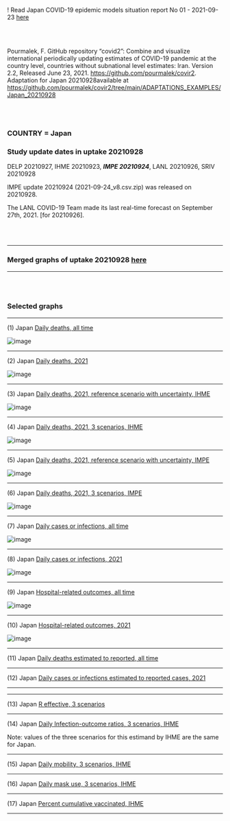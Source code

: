 ! Read Japan COVID-19 epidemic models situation report No 01 - 2021-09-23 [here](.pdf)

<br/><br/>

Pourmalek, F. GitHub repository “covid2”: Combine and visualize international periodically updating estimates of COVID-19 pandemic at the country level, countries without subnational level estimates: Iran. Version 2.2, Released June 23, 2021. https://github.com/pourmalek/covir2. Adaptation for Japan 20210928available at https://github.com/pourmalek/covir2/tree/main/ADAPTATIONS_EXAMPLES/Japan_20210928

<br/><br/>

### COUNTRY = Japan

### Study update dates in uptake 20210928

DELP 20210927, IHME 20210923, **_IMPE 20210924_**, LANL 20210926, SRIV 20210928


IMPE update 20210924 (2021-09-24_v8.csv.zip) was released on 20210928.

The LANL COVID-19 Team made its last real-time forecast on September 27th, 2021. [for 20210926].

<br/><br/>


****

### Merged graphs of uptake 20210928 [here](https://github.com/pourmalek/covir2/blob/main/ADAPTATIONS_EXAMPLES/Japan_20210928/graphs%20merged%2020210928.pdf)

****

<br/><br/>


### Selected graphs

****

(1) Japan [Daily deaths, all time](https://github.com/pourmalek/covir2/blob/main/ADAPTATIONS_EXAMPLES/Japan_20210928/output/merge/graph%2011%20COVID-19%20daily%20deaths%2C%20Japan%2C%20reference%20scenarios%2C%20all%20time.pdf)

![image](https://user-images.githubusercontent.com/30849720/135185286-c1be9bc7-f462-41e6-9c3f-4f0cbe660951.png)

****

(2) Japan [Daily deaths, 2021](https://github.com/pourmalek/covir2/blob/main/ADAPTATIONS_EXAMPLES/Japan_20210928/output/merge/graph%2012%20COVID-19%20daily%20deaths%2C%20Japan%2C%20reference%20scenarios.pdf)

![image](https://user-images.githubusercontent.com/30849720/135185326-6b823406-843a-4eed-9c50-271687995e56.png)

****

(3) Japan [Daily deaths, 2021, reference scenario with uncertainty, IHME](https://github.com/pourmalek/covir2/blob/main/ADAPTATIONS_EXAMPLES/Japan_20210928/output/merge/graph%2014%20COVID-19%20daily%20deaths%2C%20Japan%2C%20reference%20scenario%20with%20uncertainty%2C%20IHME.pdf)

![image](https://user-images.githubusercontent.com/30849720/135185365-911c465b-1371-4539-8441-6259a5d579cd.png)

****

(4) Japan [Daily deaths, 2021, 3 scenarios, IHME](https://github.com/pourmalek/covir2/blob/main/ADAPTATIONS_EXAMPLES/Japan_20210928/output/merge/graph%2015%20COVID-19%20daily%20deaths%2C%20Japan%2C%203%20scenarios%2C%20IHME.pdf)

![image](https://user-images.githubusercontent.com/30849720/135185431-3159a7cb-4188-4b45-aae4-f4440a8d477b.png)

****

(5) Japan [Daily deaths, 2021, reference scenario with uncertainty, IMPE](https://github.com/pourmalek/covir2/blob/main/ADAPTATIONS_EXAMPLES/Japan_20210928/output/merge/graph%2016%20COVID-19%20daily%20deaths%2C%20Japan%2C%20reference%20scenario%20with%20uncertainty%2C%20IMPE.pdf)

![image](https://user-images.githubusercontent.com/30849720/135185479-640f3f91-2940-4dcd-8567-0243b88c06ef.png)

****

(6) Japan [Daily deaths, 2021, 3 scenarios, IMPE](https://github.com/pourmalek/covir2/blob/main/ADAPTATIONS_EXAMPLES/Japan_20210928/output/merge/graph%2017%20COVID-19%20daily%20deaths%2C%20Japan%2C%203%20scenarios%2C%20IMPE.pdf)

![image](https://user-images.githubusercontent.com/30849720/135185541-ceb24f59-42aa-4378-8655-4633c652a8e7.png)

****

(7) Japan [Daily cases or infections, all time](https://github.com/pourmalek/covir2/blob/main/ADAPTATIONS_EXAMPLES/Japan_20210928/output/merge/graph%2021%20COVID-19%20daily%20cases%2C%20Japan%2C%20reference%20scenarios%2C%20all%20time.pdf)

![image](https://user-images.githubusercontent.com/30849720/135185611-34fcf401-9e2f-40ac-b562-51c864aed5be.png)
  
****

(8) Japan [Daily cases or infections, 2021](https://github.com/pourmalek/covir2/blob/main/ADAPTATIONS_EXAMPLES/Japan_20210928/output/merge/graph%2022%20COVID-19%20daily%20cases%2C%20Japan%2C%20reference%20scenarios.pdf)

![image](https://user-images.githubusercontent.com/30849720/135185661-7907f573-511f-4b13-801c-6a3345317b5a.png)
  
****

(9) Japan [Hospital-related outcomes, all time](https://github.com/pourmalek/covir2/blob/main/ADAPTATIONS_EXAMPLES/Japan_20210928/output/merge/graph%2071a%20COVID-19%20hospital-related%20outcomes%2C%20all%20time.pdf)

![image](https://user-images.githubusercontent.com/30849720/135185706-814f134c-a790-4c5d-a784-fc25d0212583.png)

****

(10) Japan [Hospital-related outcomes, 2021](https://github.com/pourmalek/covir2/blob/main/ADAPTATIONS_EXAMPLES/Japan_20210928/output/merge/graph%2072%20COVID-19%20hospital-related%20outcomes%2C%20wo%20extremes%2C%202021.pdf)

![image](https://user-images.githubusercontent.com/30849720/135185750-17a59b57-ba79-4740-9c2b-25950736c9f4.png)

****

(11) Japan [Daily deaths estimated to reported, all time](https://github.com/pourmalek/covir2/blob/main/ADAPTATIONS_EXAMPLES/Japan_20210928/output/merge/graph%2091%20COVID-19%20daily%20deaths%20estimated%20to%20reported%2C%20Japan%2C%20reference%20scenarios%2C%20all%20time.pdf)

  
****

(12) Japan [Daily cases or infections estimated to reported cases, 2021](https://github.com/pourmalek/covir2/blob/main/ADAPTATIONS_EXAMPLES/Japan_20210928/output/merge/graph%2094%20COVID-19%20daily%20cases%20estimated%20to%20reported%2C%20Japan%2C%20reference%20scenarios.pdf) 

  
****
****

(13) Japan [R effective, 3 scenarios](https://github.com/pourmalek/covir2/blob/main/ADAPTATIONS_EXAMPLES/Japan_20210928/output/IHME/graph%2039%20COVID-19%20R%20effective%2C%20Japan%2C%203%20scenarios%2001jun2021%20on.pdf)


****

(14) Japan [Daily Infection-outcome ratios, 3 scenarios, IHME](https://github.com/pourmalek/covir2/blob/main/ADAPTATIONS_EXAMPLES/Japan_20210928/output/IHME/graph%2021g%20COVID-19%20daily%20Infection%20outcomes%20ratios%2C%20Japan%203%20scenarios%2C%20IHME.pdf)

Note: values of the three scenarios for this estimand by IHME are the same for Japan.  


****

(15) Japan [Daily mobility, 3 scenarios, IHME](https://github.com/pourmalek/covir2/blob/main/ADAPTATIONS_EXAMPLES/Japan_20210928/output/IHME/graph%2033%20COVID-19%20daily%20mobility%2C%20Japan%2C%203%20scenarios.pdf)


****

(16) Japan [Daily mask use, 3 scenarios, IHME](https://github.com/pourmalek/covir2/blob/main/ADAPTATIONS_EXAMPLES/Japan_20210928/output/IHME/graph%2034%20COVID-19%20daily%20mask_use%2C%20Japan%2C%203%20scenarios.pdf)


****

(17) Japan [Percent cumulative vaccinated, IHME](https://github.com/pourmalek/covir2/blob/main/ADAPTATIONS_EXAMPLES/Japan_20210928/output/IHME/graph%2037%20COVID-19%20percent%20cumulative%20vaccinated%2C%20Japan.pdf)


****




